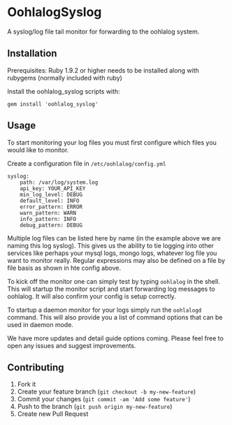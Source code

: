 # OohlalogSyslog

A syslog/log file tail monitor for forwarding to the oohlalog system.

## Installation

Prerequisites: Ruby 1.9.2 or higher needs to be installed along with rubygems (normally included with ruby)

Install the oohlalog_syslog scripts with:

```
gem install 'oohlalog_syslog'
```


## Usage

To start monitoring your log files you must first configure which files you would like to monitor.

Create a configuration file in `/etc/oohlalog/config.yml`

```
syslog:
	path: /var/log/system.log
	api_key: YOUR_API_KEY
	min_log_level: DEBUG
	default_level: INFO
	error_pattern: ERROR
	warn_pattern: WARN
	info_pattern: INFO
	debug_pattern: DEBUG
```

Multiple log files can be listed here by name (in the example above we are naming this log syslog).
This gives us the ability to tie logging into other services like perhaps your mysql logs, mongo logs, whatever log file you want to monitor really. Regular expressions may also be defined on a file by file basis as shown in hte config above.

To kick off the monitor one can simply test by typing `oohlalog` in the shell. This will startup the monitor script and start forwarding log messages to oohlalog. It will also confirm your config is setup correctly.

To startup a daemon monitor for your logs simply run the `oohlalogd` command. This will also provide you a list of command options that can be used in daemon mode.

We have more updates and detail guide options coming. Please feel free to open any issues and suggest improvements.

## Contributing

1. Fork it
2. Create your feature branch (`git checkout -b my-new-feature`)
3. Commit your changes (`git commit -am 'Add some feature'`)
4. Push to the branch (`git push origin my-new-feature`)
5. Create new Pull Request
